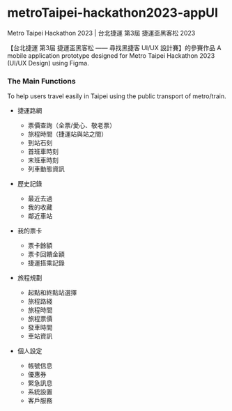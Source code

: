 # metroTaipei-hackathon2023-appUI
Metro Taipei Hackathon 2023 | 台北捷運 第3屆 捷運盃黑客松 2023

【台北捷運 第3屆 捷運盃黑客松 —— 尋找黑捷客 UI/UX 設計賽】的參賽作品
A mobile application prototype designed for Metro Taipei Hackathon 2023 (UI/UX Design) using Figma.

### The Main Functions
To help users travel easily in Taipei using the public transport of metro/train.

* 捷運路網
  * 票價查詢（全票/愛心、敬老票）
  * 旅程時間（捷運站與站之間）
  * 到站石刻
  * 首班車時刻
  * 末班車時刻
  * 列車動態資訊

* 歷史記錄
  * 最近去過
  * 我的收藏
  * 鄰近車站

* 我的票卡
  * 票卡餘額
  * 票卡回饋金額
  * 捷運搭乘記錄

* 旅程規劃
  * 起點和終點站選擇
  * 旅程路綫
  * 旅程時間
  * 旅程票價
  * 發車時間
  * 車站資訊
  
* 個人設定
  * 帳號信息
  * 優惠券
  * 緊急訊息
  * 系統設置
  * 客戶服務

